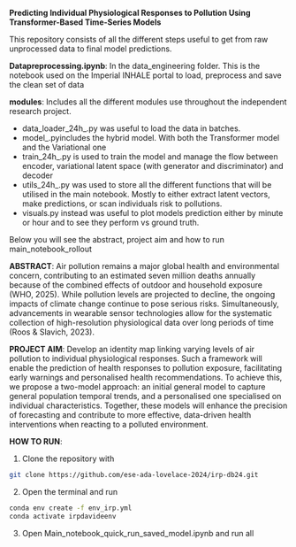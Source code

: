 **Predicting Individual Physiological Responses to Pollution Using Transformer-Based Time-Series Models**

This repository consists of all the different steps useful to get from raw unprocessed data to final model predictions. 

**Datapreprocessing.ipynb**: In the data_engineering folder. This is the notebook used on the Imperial INHALE portal to load, preprocess and save the clean set of data

**modules**: Includes all the different modules use throughout the independent research project. 
- data_loader_24h_.py was useful to load the data in batches. 
- model_.pyincludes the hybrid model. With both the Transformer model and the Variational one
- train_24h_.py is used to train the model and manage the flow between encoder, variational latent space (with generator and discriminator) and decoder
- utils_24h_.py was used to store all the different functions that will be utilised in the main notebook. Mostly to either extract latent vectors, make predictions, or scan individuals risk to pollutions. 
- visuals.py instead was useful to plot models prediction either by minute or hour and to see they perform vs ground truth.

Below you will see the abstract, project aim and how to run main_notebook_rollout

**ABSTRACT**:
Air pollution remains a major global health and environmental concern, contributing to an estimated seven million deaths annually because of the combined effects of outdoor and household exposure (WHO, 2025). While pollution levels are projected to decline, the ongoing impacts of climate change continue to pose serious risks. Simultaneously, advancements in wearable sensor technologies allow for the systematic collection of high-resolution physiological data over long periods of time (Roos & Slavich, 2023).

**PROJECT AIM**:
Develop an identity map linking varying levels of air pollution to individual physiological responses. Such a framework will enable the prediction of health responses to pollution exposure, facilitating early warnings and personalised health recommendations. To achieve this, we propose a two-model approach: an initial general model to capture general population temporal trends, and a personalised one specialised on individual characteristics. Together, these models will enhance the precision of forecasting and contribute to more effective, data-driven health interventions when reacting to a polluted environment. 

**HOW TO RUN**:

1. Clone the repository with

```bash
git clone https://github.com/ese-ada-lovelace-2024/irp-db24.git
```

2. Open the terminal and run

```bash
conda env create -f env_irp.yml
conda activate irpdavideenv
```

3. Open Main_notebook_quick_run_saved_model.ipynb and run all 

